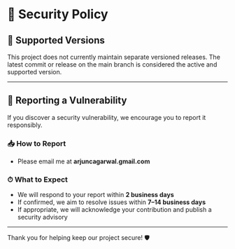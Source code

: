 # 🔐 Security Policy

## 🔧 Supported Versions

This project does not currently maintain separate versioned releases. The latest commit or release on the main branch is considered the active and supported version.

---

## 📣 Reporting a Vulnerability

If you discover a security vulnerability, we encourage you to report it responsibly.

### 📥 How to Report

- Please email me at **arjuncagarwal.gmail.com**

### ⏱ What to Expect

- We will respond to your report within **2 business days**
- If confirmed, we aim to resolve issues within **7–14 business days**
- If appropriate, we will acknowledge your contribution and publish a security advisory

---

Thank you for helping keep our project secure! 🛡️

